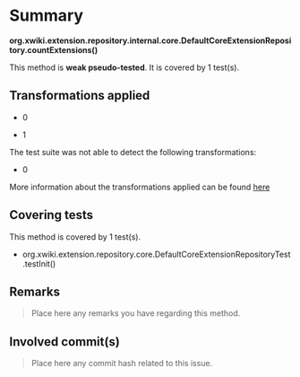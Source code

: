 # Summary
**org.xwiki.extension.repository.internal.core.DefaultCoreExtensionRepository.countExtensions()**

This method is **weak pseudo-tested**.
It is covered by 1 test(s). 


## Transformations applied

- 0

- 1


The test suite was not able to detect the following transformations:
 * 0 


More information about the transformations applied can be found [here](https://github.com/STAMP-project/pitest-descartes)

## Covering tests
This method is covered by 1 test(s).
* org.xwiki.extension.repository.core.DefaultCoreExtensionRepositoryTest.testInit()


## Remarks
> Place here any remarks you have regarding this method.

## Involved commit(s)

> Place here any commit hash related to this issue.
